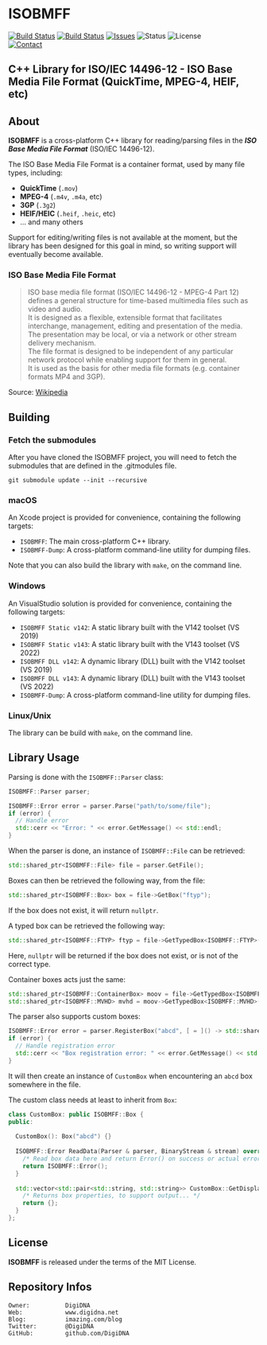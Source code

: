 ISOBMFF
=======

[![Build Status](https://img.shields.io/github/actions/workflow/status/DigiDNA/ISOBMFF/ci-mac.yaml?label=Build&logo=apple)](https://github.com/DigiDNA/ISOBMFF/actions/workflows/ci-mac.yaml)
[![Build Status](https://img.shields.io/github/actions/workflow/status/DigiDNA/ISOBMFF/ci-win.yaml?label=Build&logo=apple)](https://github.com/DigiDNA/ISOBMFF/actions/workflows/ci-win.yaml)
[![Issues](http://img.shields.io/github/issues/DigiDNA/ISOBMFF.svg?logo=github)](https://github.com/DigiDNA/ISOBMFF/issues)
![Status](https://img.shields.io/badge/status-active-brightgreen.svg?logo=git)
![License](https://img.shields.io/badge/license-mit-brightgreen.svg?logo=open-source-initiative)  
[![Contact](https://img.shields.io/badge/follow-@digidna-blue.svg?logo=twitter&style=social)](https://twitter.com/digidna)

C++ Library for ISO/IEC 14496-12 - ISO Base Media File Format (QuickTime, MPEG-4, HEIF, etc)
--------------------------------------------------------------------------------------------

About
-----

**ISOBMFF** is a cross-platform C++ library for reading/parsing files in the _**ISO Base Media File Format**_ (ISO/IEC 14496-12).

The ISO Base Media File Format is a container format, used by many file types, including:

 - **QuickTime** (`.mov`)
 - **MPEG-4** (`.m4v`, `.m4a`, etc)
 - **3GP** (`.3g2`)
 - **HEIF/HEIC** (`.heif`, `.heic`, etc)
 - ... and many others
 
Support for editing/writing files is not available at the moment, but the library has been designed for this goal in mind, so writing support will eventually become available.

### ISO Base Media File Format

> ISO base media file format (ISO/IEC 14496-12 - MPEG-4 Part 12) defines a general structure for time-based multimedia files such as video and audio.  
> It is designed as a flexible, extensible format that facilitates interchange, management, editing and presentation of the media.  
> The presentation may be local, or via a network or other stream delivery mechanism.  
> The file format is designed to be independent of any particular network protocol while enabling support for them in general.  
> It is used as the basis for other media file formats (e.g. container formats MP4 and 3GP).

Source: [Wikipedia](https://en.wikipedia.org/wiki/ISO_base_media_file_format)

Building
--------

### Fetch the submodules

After you have cloned the ISOBMFF project, you will need to fetch the submodules that are defined in the .gitmodules file.

`git submodule update --init --recursive`


### macOS

An Xcode project is provided for convenience, containing the following targets:

 - `ISOBMFF`: The main cross-platform C++ library.
 - `ISOBMFF-Dump`: A cross-platform command-line utility for dumping files.

Note that you can also build the library with `make`, on the command line.

### Windows

An VisualStudio solution is provided for convenience, containing the following targets:

 - `ISOBMFF Static v142`: A static library built with the V142 toolset (VS 2019)
 - `ISOBMFF Static v143`: A static library built with the V143 toolset (VS 2022)
 - `ISOBMFF DLL v142`: A dynamic library (DLL) built with the V142 toolset (VS 2019)
 - `ISOBMFF DLL v143`: A dynamic library (DLL) built with the V143 toolset (VS 2022)
 - `ISOBMFF-Dump`: A cross-platform command-line utility for dumping files.

### Linux/Unix

The library can be build with `make`, on the command line.

Library Usage
-------------

Parsing is done with the `ISOBMFF::Parser` class:

```cpp
ISOBMFF::Parser parser;

ISOBMFF::Error error = parser.Parse("path/to/some/file");
if (error) {
  // Handle error
  std::cerr << "Error: " << error.GetMessage() << std::endl;
}
```

When the parser is done, an instance of `ISOBMFF::File` can be retrieved:

```cpp
std::shared_ptr<ISOBMFF::File> file = parser.GetFile();
```

Boxes can then be retrieved the following way, from the file:

```cpp
std::shared_ptr<ISOBMFF::Box> box = file->GetBox("ftyp");
```
    
If the box does not exist, it will return `nullptr`.

A typed box can be retrieved the following way:

```cpp
std::shared_ptr<ISOBMFF::FTYP> ftyp = file->GetTypedBox<ISOBMFF::FTYP>("ftyp");
```

Here, `nullptr` will be returned if the box does not exist, or is not of the correct type.

Container boxes acts just the same:

```cpp
std::shared_ptr<ISOBMFF::ContainerBox> moov = file->GetTypedBox<ISOBMFF::ContainerBox>("moov");
std::shared_ptr<ISOBMFF::MVHD> mvhd = moov->GetTypedBox<ISOBMFF::MVHD>("mvhd");
```

The parser also supports custom boxes:

```cpp
ISOBMFF::Error error = parser.RegisterBox("abcd", [ = ]() -> std::shared_ptr<CustomBox> { return std::make_shared<CustomBox>(); });
if (error) {
  // Handle registration error
  std::cerr << "Box registration error: " << error.GetMessage() << std::endl;
}
```

It will then create an instance of `CustomBox` when encountering an `abcd` box somewhere in the file.

The custom class needs at least to inherit from `Box`:

```cpp
class CustomBox: public ISOBMFF::Box {
public:
        
  CustomBox(): Box("abcd") {}
        
  ISOBMFF::Error ReadData(Parser & parser, BinaryStream & stream) override {
    /* Read box data here and return Error() on success or actual error */
    return ISOBMFF::Error();
  }
        
  std::vector<std::pair<std::string, std::string>> CustomBox::GetDisplayableProperties() const {
    /* Returns box properties, to support output... */
    return {};
  }
};
```

License
-------

**ISOBMFF** is released under the terms of the MIT License.

Repository Infos
----------------

    Owner:          DigiDNA
    Web:            www.digidna.net
    Blog:           imazing.com/blog
    Twitter:        @DigiDNA
    GitHub:         github.com/DigiDNA
